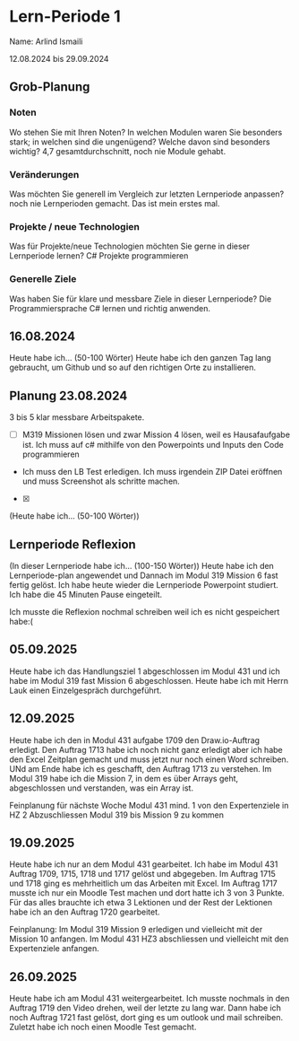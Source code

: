 # Lern-Periode 1
Name: Arlind Ismaili

12.08.2024 bis 29.09.2024

## Grob-Planung
### Noten
Wo stehen Sie mit Ihren Noten? In welchen Modulen waren Sie besonders stark; in welchen sind die ungenügend? Welche davon sind besonders wichtig? 4,7 gesamtdurchschnitt, noch nie Module gehabt.

### Veränderungen
Was möchten Sie generell im Vergleich zur letzten Lernperiode anpassen?
noch nie Lernperioden gemacht. Das ist mein erstes mal.
### Projekte / neue Technologien
Was für Projekte/neue Technologien möchten Sie gerne in dieser Lernperiode lernen?
C# Projekte programmieren
### Generelle Ziele
Was haben Sie für klare und messbare Ziele in dieser Lernperiode?
Die Programmiersprache C# lernen und richtig anwenden.

## 16.08.2024

Heute habe ich... (50-100 Wörter)
Heute habe ich den ganzen Tag lang gebraucht, um Github und so auf den richtigen Orte zu installieren.
## Planung 23.08.2024
3 bis 5 klar messbare Arbeitspakete.

- [ ] M319 Missionen lösen und zwar Mission 4 lösen, weil es Hausafaufgabe ist. Ich muss auf c# mithilfe von den Powerpoints und Inputs den Code programmieren
-  Ich muss den LB Test erledigen. Ich muss irgendein ZIP Datei eröffnen und muss Screenshot als schritte machen.
- [X] 

(Heute habe ich... (50-100 Wörter))

## Lernperiode Reflexion
(In dieser Lernperiode habe ich... (100-150 Wörter))
Heute habe ich den Lernperiode-plan angewendet und Dannach im Modul 319 Mission 6 fast fertig gelöst. Ich habe heute wieder die Lernperiode Powerpoint studiert. Ich habe die 45 Minuten Pause eingeteilt.


Ich musste die Reflexion nochmal schreiben weil ich es nicht gespeichert habe:(

## 05.09.2025
Heute habe ich das Handlungsziel 1 abgeschlossen im Modul 431 und ich habe im Modul 319 fast Mission 6 abgeschlossen. Heute habe ich mit Herrn Lauk einen Einzelgespräch durchgeführt.

## 12.09.2025
Heute habe ich den in Modul 431 aufgabe 1709 den Draw.io-Auftrag erledigt. Den Auftrag 1713 habe ich noch nicht ganz erledigt aber ich habe den Excel Zeitplan gemacht und muss jetzt nur noch einen Word schreiben. UNd am Ende habe ich es geschafft, den Auftrag 1713 zu verstehen. Im Modul 319 habe ich die Mission 7, in dem es über Arrays geht, abgeschlossen und verstanden, was ein Array ist.

Feinplanung für nächste Woche
Modul 431 mind. 1 von den Expertenziele in HZ 2 Abzuschliessen
Modul 319 bis Mission 9 zu kommen

## 19.09.2025

Heute habe ich nur an dem Modul 431 gearbeitet. Ich habe im Modul 431 Auftrag 1709, 1715, 1718 und 1717 gelöst und abgegeben. Im Auftrag 1715 und 1718 ging es mehrheitlich um das Arbeiten mit Excel. Im Auftrag 1717 musste ich nur ein Moodle Test machen und dort hatte ich 3 von 3 Punkte. Für das alles brauchte ich etwa 3 Lektionen und der Rest der Lektionen habe ich an den Auftrag 1720 gearbeitet.

Feinplanung:
Im Modul 319 Mission 9 erledigen und vielleicht mit der Mission 10 anfangen.
Im Modul 431 HZ3 abschliessen und vielleicht mit den Expertenziele anfangen.

## 26.09.2025
 Heute habe ich am Modul 431 weitergearbeitet. Ich musste nochmals in den Auftrag 1719 den Video drehen, weil der letzte zu lang war. Dann habe ich noch Auftrag 1721 fast gelöst, dort ging es um outlook und mail schreiben. Zuletzt habe ich noch einen Moodle Test gemacht.
